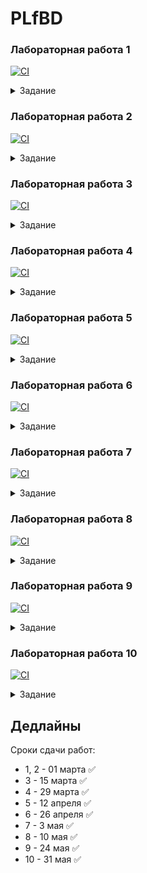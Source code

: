 # PLfBD


### Лабораторная работа 1

[![CI](https://github.com/DPeshkoff/PLfBD/actions/workflows/ci.yml/badge.svg?branch=lab1)](https://github.com/DPeshkoff/PLfBD/actions/workflows/ci.yml)

<details><summary>Задание</summary>
<p>

**Вариант 1**

4. Создать приложение для ввода пароля из командной строки и сравнения его со строкой-образцом.

5. Создать программу ввода целых чисел как аргументов командной строки, подсчета их суммы (произведения) и вывода результата на консоль.

**Вариант 2**

10. Числа в порядке убывания частоты встречаемости чисел.

12. Числа Фибоначчи: f0 = f1 = 1, f (n) = f (n–1) + f (n–2).
</p>
</details> 

### Лабораторная работа 2

[![CI](https://github.com/DPeshkoff/PLfBD/actions/workflows/ci.yml/badge.svg?branch=lab2)](https://github.com/DPeshkoff/PLfBD/actions/workflows/ci.yml)

<details><summary>Задание</summary>
<p>

**Вариант 1**

В приведенных ниже заданиях необходимо вывести внизу фамилию разработчика, дату и время получения задания, а также дату и время сдачи задания. Для получения последней даты и времени следует использовать класс Date.

10. Используя оператор switch, написать программу, которая выводит на экран сообщения о принадлежности некоторого значения k интервалам (-10k, 5], [0, 10], [5, 15], [10, 10k].

1. Ввести n строк с консоли, найти самую короткую и самую длинную строки. Вывести найденные строки и их длину.

**Вариант 2**

Ввести с консоли n – размерность матрицы a[n][n]. Задать значения элементов матрицы в интервале значений от -n до n с помощью датчика случайных чисел.

10. Найти максимальный элемент(ы) в матрице и удалить из матрицы все строки и столбцы, его содержащие

1. Упорядочить строки (столбцы) матрицы в порядке возрастания значений элементов k-го столбца (строки).
</p>
</details> 

### Лабораторная работа 3

[![CI](https://github.com/DPeshkoff/PLfBD/actions/workflows/ci.yml/badge.svg?branch=lab3)](https://github.com/DPeshkoff/PLfBD/actions/workflows/ci.yml)

<details><summary>Задание</summary>
<p>

**Вариант 1**

10 Определить класс Булева матрица (BoolMatrix) размерности (n x m). Класс должен содержать несколько конструкторов. Реализовать методы для логического сложения (дизъюнкции), умножения и инверсии матриц. Реализовать методы для подсчета числа единиц в матрице и упорядочения строк в лексикографическом порядке

1 Определить класс Вектор размерности n. Реализовать методы сложения, вычитания, умножения, инкремента, декремента, индексирования. Определить массив из m объектов. Каждую из пар векторов передать в методы, возвращающие их скалярное произведение и длины. Вычислить и вывести углы между векторами.

**Вариант 2**

Создать классы, спецификации которых приведены ниже. Определить конструкторы и методы setТип(), getТип(), toString(). Определить дополнительно методы в классе, создающем массив объектов. Задать критерий выбора данных и вывести эти данные на консоль.

10. Train: Пункт назначения, Номер поезда, Время отправления, Число мест (общих, купе, плацкарт, люкс). Создать массив объектов. Вывести: a) список поездов, следующих до заданного пункта назначения; b) список поездов, следующих до заданного пункта назначения и отправляющихся после заданного часа; c) список поездов, отправляющихся до заданного пункта назначения и имеющих общие места

Создать классы, спецификации которых приведены ниже. Определить конструкторы и методы setТип(), getТип(), toString(). Определить дополнительно методы в классе, создающем массив объектов. Задать критерий выбора данных и вывести эти данные на консоль. 

1. Student: id, Фамилия, Имя, Отчество, Дата рождения, Адрес, Телефон, Факультет, Курс, Группа. Создать массив объектов. Вывести: a) список студентов заданного факультета; b) списки студентов для каждого факультета и курса; c) список студентов, родившихся после заданного года; d) список учебной группы. 

**Вариант 3**

Создать приложение, удовлетворяющее требованиям, приведенным в задании. Аргументировать принадлежность классу каждого создаваемого метода и корректно переопределить для каждого класса методы equals(), hashCode(), toString().

10. Создать объект класса Год, используя классы Месяц, День. Методы: задать дату, вывести на консоль день недели по заданной дате, рассчитать количество дней, месяцев в заданном временном промежутке. 

11. Создать объект класса Сутки, используя классы Час, Минута. Методы: вывести на консоль текущее время, рассчитать время суток (утро, день, вечер, ночь).

**Вариант 4**

Построить модель программной системы.

10. Система Железнодорожная касса. Пассажир делает Заявку на станцию назначения, время и дату поездки. Система регистрирует Заявку и осуществляет поиск подходящего Поезда. Пассажир делает выбор Поезда и получает Счет на оплату. Администратор вводит номера Поездов, промежуточные и конечные станции, цены

1. Система Факультатив. Преподаватель объявляет запись на Курс. Студент записывается на Курс, обучается и по окончании Преподаватель выставляет Оценку, которая сохраняется в Архиве. Студентов, Преподавателей и Курсов при обучении может быть несколько.

</p>
</details> 

### Лабораторная работа 4

[![CI](https://github.com/DPeshkoff/PLfBD/actions/workflows/ci.yml/badge.svg?branch=lab4)](https://github.com/DPeshkoff/PLfBD/actions/workflows/ci.yml)

<details><summary>Задание</summary>
<p>

**Вариант 1**

10.  Создать класс Cinema (кино) с внутренним классом, с помощью объектов которого можно хранить информацию об адресах кинотеатров, фильмах и времени сеансов.

1.  Создать класс City (город) с внутренним классом, с помощью объектов которого можно хранить информацию о проспектах, улицах, площадях. 

**Вариант 2**

Реализовать абстрактные классы или интерфейсы, а также наследование и полиморфизм для следующих классов

10.  interface Фильм <- class Отечественный Фильм <- class Комедия. 

1.  Абстрактный класс Книга (Шифр, Автор, Название, Год, Издательство). Подклассы Справочник и Энциклопедия.

</p>
</details> 

### Лабораторная работа 5

[![CI](https://github.com/DPeshkoff/PLfBD/actions/workflows/ci.yml/badge.svg?branch=lab5)](https://github.com/DPeshkoff/PLfBD/actions/workflows/ci.yml)

<details><summary>Задание</summary>
<p>

**Вариант 1**

Выполнить задания на основе варианта 1 лабораторной работы 3, контролируя состояние потоков ввода/вывода. При возникновении ошибок, связанных с корректностью выполнения математических операций, генерировать и обрабатывать исключительные ситуации. Предусмотреть обработку исключений, возникающих при нехватке памяти, отсутствии требуемой записи (объекта) в файле, недопустимом значении поля и т.д.

10. Определить класс Булева матрица (BoolMatrix) размерности (n x m). Класс должен содержать несколько конструкторов. Реализовать методы для логического сложения (дизъюнкции), умножения и инверсии матриц. Реализовать методы для подсчета числа единиц в матрице и упорядочения строк в лексикографическом порядке

1. Определить класс Вектор размерности n. Реализовать методы сложения, вычитания, умножения, инкремента, декремента, индексирования. Определить массив из m объектов. Каждую из пар векторов передать в методы, возвращающие их скалярное произведение и длины. Вычислить и вывести углы между векторами.

**Вариант 2**

Выполнить задания из варианта 2 лабораторной работы 3, реализуя собственные обработчики исключений и исключения ввода/вывода.

Создать классы, спецификации которых приведены ниже. Определить конструкторы и методы setТип(), getТип(), toString(). Определить дополнительно методы в классе, создающем массив объектов. Задать критерий выбора данных и вывести эти данные на консоль.

10. Train: Пункт назначения, Номер поезда, Время отправления, Число мест (общих, купе, плацкарт, люкс). Создать массив объектов. Вывести: a) список поездов, следующих до заданного пункта назначения; b) список поездов, следующих до заданного пункта назначения и отправляющихся после заданного часа; c) список поездов, отправляющихся до заданного пункта назначения и имеющих общие места

1. Student: id, Фамилия, Имя, Отчество, Дата рождения, Адрес, Телефон, Факультет, Курс, Группа. Создать массив объектов. Вывести: a) список студентов заданного факультета; b) списки студентов для каждого факультета и курса; c) список студентов, родившихся после заданного года; d) список учебной группы.

**Вариант 3**

В следующих заданиях требуется ввести последовательность строк из текстового потока и выполнить указанные действия. При этом могут рассматриваться два варианта:
• каждая строка состоит из одного слова; 
• каждая строка состоит из нескольких слов. 
Имена входного и выходного файлов, а также абсолютный путь к ним могут быть введены как параметры командной строки или храниться в файле. 

10. Входной файл хранит квадратную матрицу по принципу: строка представляет собой число. Определить размерность. Построить 2-мерный массив, содержащий матрицу. Вывести исходную матрицу и результат ее поворота на 90 градусов по часовой стрелке.
 
1. В каждой строке найти и удалить заданную подстроку. 

**Вариант 4**

При выполнении следующих заданий для вывода результатов создавать новую директорию и файл средствами класса File

10.Ввести из текстового файла, связанного с входным потоком, последовательность строк. Выбрать и сохранить m последних слов в каждой из последних n строк

1. Прочитать текст Java-программы и все слова public в объявлении атрибутов и методов класса заменить на слово private.

</p>
</details> 

### Лабораторная работа 6

[![CI](https://github.com/DPeshkoff/PLfBD/actions/workflows/ci.yml/badge.svg?branch=lab6)](https://github.com/DPeshkoff/PLfBD/actions/workflows/ci.yml)

<details><summary>Задание</summary>
<p>

**Вариант 1**

1.  Определить множество на основе множества целых чисел. Создать методы для определения пересечения и объединения множеств. 

2.  Списки (стеки, очереди) I(1..n) и U(1..n) содержат результаты nизмерений тока и напряжения на неизвестном сопротивлении R. Найти приближенное число R методом наименьших квадратов. 

**Вариант 2**

10. На прямой гоночной трассе стоит N автомобилей, для каждого из которых известны начальное положение и скорость. Определить, сколько произойдет обгонов.

1. На базе коллекций реализовать структуру хранения чисел с поддержкой следующих операций: 
• добавление/удаление числа;
• поиск числа, наиболее близкого к заданному (т.е. модуль разницы минимален).

</p>
</details> 

### Лабораторная работа 7

[![CI](https://github.com/DPeshkoff/PLfBD/actions/workflows/ci.yml/badge.svg?branch=lab7)](https://github.com/DPeshkoff/PLfBD/actions/workflows/ci.yml)

<details><summary>Задание</summary>
<p>

**Вариант 1**

10.  Удалить из текста его часть, заключенную между двумя символами, которые вводятся (например, между скобками ‘(’ и ‘)’ или между звездочками ‘*’ и т.п.). 

1.  В каждом слове текста k-ю букву заменить заданным символом. Если k больше длины слова, корректировку не выполнять. 

**Вариант 2**

10. В тексте найти первую подстроку максимальной длины, не содержащую букв.

1. В тексте найти все пары слов, из которых одно является обращением другого.

**Вариант 3**

10.  Рассортировать слова русского текста по возрастанию доли гласных букв (отношение количества гласных к общему количеству букв в слове)

1.  В тексте нет слов, начинающихся одинаковыми буквами. Напечатать слова текста в таком порядке, чтобы последняя буква каждого слова совпадала с первой буквой последующего слова. Если все слова нельзя напечатать в таком порядке, найти такую цепочку, состоящую из наибольшего количества слов. 

**Вариант 4**

10.  Исключить из текста подстроку максимальной длины, начинающуюся и заканчивающуюся одним и тем же символом

1.  Все слова английского текста рассортировать по возрастанию количества заданной буквы в слове. Слова с одинаковым количеством расположить в алфавитном порядке.

</p>
</details> 

### Лабораторная работа 8

[![CI](https://github.com/DPeshkoff/PLfBD/actions/workflows/ci.yml/badge.svg?branch=lab8)](https://github.com/DPeshkoff/PLfBD/actions/workflows/ci.yml)

<details><summary>Задание</summary>
<p>

**Вариант 1**

Реализовать многопоточное приложение “Банк”. Имеется банковский счет. Сделать синхронным пополнение и снятие денежных средств на счет/со счет случайной суммой. При каждой операции (пополнения или снятие) вывести текущий баланс счета. В том случае, если денежных средств недостаточно – вывести сообщение.

**Вариант 2**

Реализовать многопоточное приложение “Робот”. Надо написать робота, который умеет ходить. За движение каждой его ноги отвечает отдельный поток. Шаг выражается в выводе в консоль LEFT или RIGHT.

</p>
</details>

### Лабораторная работа 9

[![CI](https://github.com/DPeshkoff/PLfBD/actions/workflows/ci.yml/badge.svg?branch=lab9)](https://github.com/DPeshkoff/PLfBD/actions/workflows/ci.yml)

<details><summary>Задание</summary>
<p>

**Вариант 1**

Использовать ТОЛЬКО методы StreamAPI. Циклов и условий быть не должно.

10 Задана коллекция: 
(Класс Student: имя и рейтинг)
Collection<Student> students = Arrays.asList(
new Student("Ivan", 40),
new Student("Petr", 60),
new Student("Olga", 70)               
);
Вернуть список студентов имя которых начинается на Pи рейтинг находится в интервале 40-60.

11.  Коллекция из 10 задания. Вернуть средний балл.

**Вариант 2**

Использовать ТОЛЬКО методы StreamAPI. Циклов и условий быть не должно.

10.  Задана коллекция чисел. С помощью метода reduce вернуть сумму чисел, которые > 10

11.  Задана коллекция: 
(КлассPeople: имяивозраст, пол (enum))
Collection<People> peoples = Arrays.asList(
new People("Ivan", 16, Sex.MAN),
new People("Petr", 23, Sex.MAN),
new People("Maria", 42, Sex.WOMAN)
);
Найти самого старшего человека мужского пола.

</p>
</details>  

### Лабораторная работа 10

[![CI](https://github.com/DPeshkoff/PLfBD/actions/workflows/ci.yml/badge.svg?branch=lab10)](https://github.com/DPeshkoff/PLfBD/actions/workflows/ci.yml)

<details><summary>Задание</summary>
<p>

1)  Выбрать любой датасет на kaggle.com
2)  Cделать 10 выборок данных по выбранной предметной области

</p>
</details>  

## Дедлайны

Сроки сдачи работ: 
* 1, 2 - 01 марта ✅
* 3 - 15 марта ✅
* 4 - 29 марта ✅
* 5 - 12 апреля ✅
* 6 - 26 апреля ✅
* 7 - 3 мая ✅
* 8 - 10 мая ✅
* 9 - 24 мая ✅
* 10 - 31 мая ✅
